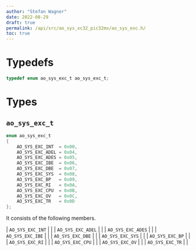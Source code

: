 ```yaml
---
author: "Stefan Wagner"
date: 2022-08-29
draft: true
permalink: /api/src/ao_sys_xc32_pic32mx/ao_sys_exc.h/
toc: true
---
```


# Typedefs

```c
typedef enum ao_sys_exc_t ao_sys_exc_t;
```

# Types

## `ao_sys_exc_t`

```c
enum ao_sys_exc_t
{
    AO_SYS_EXC_INT  = 0x00,
    AO_SYS_EXC_ADEL = 0x04,
    AO_SYS_EXC_ADES = 0x05,
    AO_SYS_EXC_IBE  = 0x06,
    AO_SYS_EXC_DBE  = 0x07,
    AO_SYS_EXC_SYS  = 0x08,
    AO_SYS_EXC_BP   = 0x09,
    AO_SYS_EXC_RI   = 0x0A,
    AO_SYS_EXC_CPU  = 0x0B,
    AO_SYS_EXC_OV   = 0x0C,
    AO_SYS_EXC_TR   = 0x0D
};
```

It consists of the following members.

| `AO_SYS_EXC_INT` | |
| `AO_SYS_EXC_ADEL` | |
| `AO_SYS_EXC_ADES` | |
| `AO_SYS_EXC_IBE` | |
| `AO_SYS_EXC_DBE` | |
| `AO_SYS_EXC_SYS` | |
| `AO_SYS_EXC_BP` | |
| `AO_SYS_EXC_RI` | |
| `AO_SYS_EXC_CPU` | |
| `AO_SYS_EXC_OV` | |
| `AO_SYS_EXC_TR` | |
